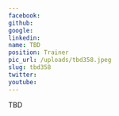 ```yaml
---
facebook: 
github: 
google: 
linkedin: 
name: TBD
position: Trainer
pic_url: /uploads/tbd358.jpeg
slug: tbd358
twitter: 
youtube: 
---
```

<p>TBD</p>
